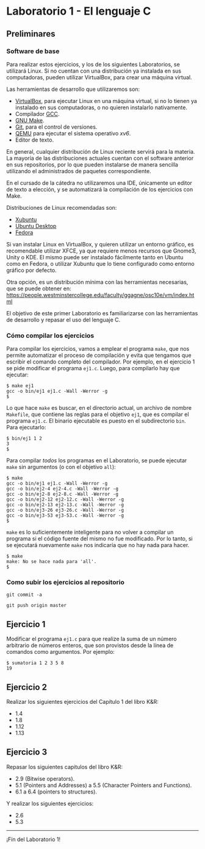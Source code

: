 # Laboratorio 1 - El lenguaje C

## Preliminares

### Software de base
Para realizar estos ejercicios, y los de los siguientes Laboratorios, se utilizará Linux. Si no cuentan con una distribución ya instalada en sus computadoras, pueden utilizar VirtualBox, para crear una máquina virtual.

Las herramientas de desarrollo que utilizaremos son:
- [VirtualBox](https://www.virtualbox.org/), para ejecutar Linux en una máquina virtual, si no lo tienen ya instalado en sus computadoras, o no quieren instalarlo nativamente.
- Compilador [GCC](https://gcc.gnu.org/).
- [GNU Make](https://www.gnu.org/software/make/).
- [Git](https://git-scm.com/), para el control de versiones.
- [QEMU](https://www.qemu.org/) para ejecutar el sistema operativo _xv6_.
- Editor de texto.

En general, cualquier distribución de Linux reciente servirá para la materia. La mayoría de las distribuciones actuales cuentan con el software anterior en sus repositorios, por lo que pueden instalarse de manera sencilla utilizando el administrados de paquetes correspondiente.

En el cursado de la cátedra no utilizaremos una IDE, únicamente un editor de texto a elección, y se automatizará la compilación de los ejercicios con Make.

Distribuciones de Linux recomendadas son:
- [Xubuntu](https://xubuntu.org/)
- [Ubuntu Desktop](https://www.ubuntu.com/download/desktop)
- [Fedora](https://getfedora.org/es/)

Si van instalar Linux en VirtualBox, y quieren utilizar un entorno gráfico, es recomendable utilizar XFCE, ya que requiere menos recursos que Gnome3, Unity o KDE. El mismo puede ser instalado fácilmente tanto en Ubuntu como en Fedora, o utilizar Xubuntu que lo tiene configurado como entorno gráfico por defecto.

Otra opción, es un distribución mínima con las herramientas necesarias, que se puede obtener en: https://people.westminstercollege.edu/faculty/ggagne/osc10e/vm/index.html

El objetivo de este primer Laboratorio es familiarizarse con las herramientas de desarrollo y repasar el uso del lenguaje C.

### Cómo compilar los ejercicios

Para compilar los ejercicios, vamos a emplear el programa `make`, que nos permite automatizar el proceso de compilación y evita que tengamos que escribir el comando completo del compilador. Por ejemplo, en el ejercicio 1 se pide modificar el programa `ej1.c`. Luego, para compilarlo hay que ejecutar:
```
$ make ej1
gcc -o bin/ej1 ej1.c -Wall -Werror -g
$
```
Lo que hace `make` es buscar, en el directorio actual, un archivo de nombre `Makefile`, que contiene las reglas para el objetivo `ej1`, que es compilar el programa `ej1.c`. El binario ejecutable es puesto en el subdirectorio `bin`. Para ejecutarlo:
```
$ bin/ej1 1 2
3
$
```
Para compilar _todos_ los programas en el Laboratorio, se puede ejecutar `make` sin argumentos (o con el objetivo `all`):
```
$ make
gcc -o bin/ej1 ej1.c -Wall -Werror -g
gcc -o bin/ej2-4 ej2-4.c -Wall -Werror -g
gcc -o bin/ej2-8 ej2-8.c -Wall -Werror -g
gcc -o bin/ej2-12 ej2-12.c -Wall -Werror -g
gcc -o bin/ej2-13 ej2-13.c -Wall -Werror -g
gcc -o bin/ej3-26 ej3-26.c -Wall -Werror -g
gcc -o bin/ej3-53 ej3-53.c -Wall -Werror -g
$
```
`make` es lo suficientemente inteligente para no volver a compilar un programa si el código fuente del mismo no fue modificado. Por lo tanto, si se ejecutará nuevamente `make` nos indicaría que no hay nada para hacer.
```
$ make
make: No se hace nada para 'all'.
$
```

### Como subir los ejercicios al repositorio
```
git commit -a
```
```
git push origin master
```

## Ejercicio 1
Modificar el programa `ej1.c` para que realize la suma de un número arbitrario de números enteros, que son provistos desde la línea de comandos como argumentos. Por ejemplo:
```
$ sumatoria 1 2 3 5 8
19
```

## Ejercicio 2
Realizar los siguientes ejercicios del Capítulo 1 del libro K&R: 
- 1.4
- 1.8
- 1.12
- 1.13

## Ejercicio 3
Repasar los siguientes capitulos del libro K&R:
- 2.9 (Bitwise operators).
- 5.1 (Pointers and Addresses) a 5.5 (Character Pointers and Functions).
- 6.1 a 6.4 (pointers to structures).

Y realizar los siguientes ejercicios:
- 2.6
- 5.3

---

¡Fín del Laboratorio 1!
